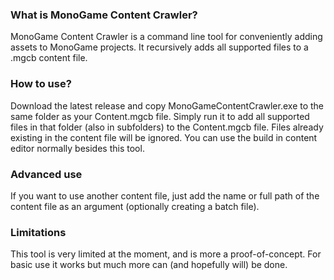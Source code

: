 ### What is MonoGame Content Crawler?
MonoGame Content Crawler is a command line tool for conveniently adding assets to MonoGame projects. It recursively adds all supported files to a .mgcb content file.

### How to use?
Download the latest release and copy MonoGameContentCrawler.exe to the same folder as your Content.mgcb file. Simply run it to add all supported files in that folder (also in subfolders) to the Content.mgcb file. Files already existing in the content file will be ignored. You can use the build in content editor normally besides this tool.

### Advanced use
If you want to use another content file, just add the name or full path of the content file as an argument (optionally creating a batch file).

### Limitations
This tool is very limited at the moment, and is more a proof-of-concept. For basic use it works but much more can (and hopefully will) be done.
